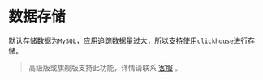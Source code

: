 # 数据存储
默认存储数据为`MySQL`，应用追踪数据量过大，所以支持使用`clickhouse`进行存储。

> 高级版或旗舰版支持此功能，详情请联系 [客服](/contact-us.md) 。